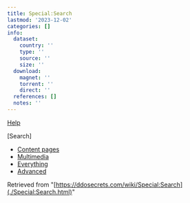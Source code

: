 ```yaml
---
title: Special:Search
lastmod: '2023-12-02'
categories: []
info:
  dataset:
    country: ''
    type: ''
    source: ''
    size: ''
  download:
    magnet: ''
    torrent: ''
    direct: ''
  references: []
  notes: ''
---
```




[Help](https://www.mediawiki.org/wiki/Special:MyLanguage/Help:Searching)

[Search]

- [Content
pages](../index.php%3Ftitle=Special:Search&profile=default&search=&fulltext=1.html "Search in (Main)")
- [Multimedia](../index.php%3Ftitle=Special:Search&profile=images&search=&fulltext=1.html "Search for files")
- [Everything](../index.php%3Ftitle=Special:Search&profile=all&search=&fulltext=1.html "Search all of content (including talk pages)")
- [Advanced](../index.php%3Ftitle=Special:Search&profile=advanced&search=&fulltext=1.html "Search in custom namespaces")

Retrieved from
"[https://ddosecrets.com/wiki/Special:Search](./Special:Search.html)"

